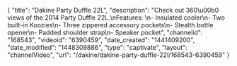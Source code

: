 {
    "title": "Dakine Party Duffle 22L",
    "description": "Check out 360\u00b0 views of the 2014 Party Duffle 22L.\nFeatures: \n- Insulated cooler\n- Two built-in Koozies\n- Three zippered accessory pockets\n- Stealth bottle opener\n- Padded shoulder strap\n- Speaker pocket",
    "channelid": "168543",
    "videoid": "6390459",
    "date_created": "1441409200",
    "date_modified": "1448309886",
    "type": "captivate",
    "layout": "channelVideo",
    "url": "\/dakine\/dakine-party-duffle-22l\/168543-6390459"
}